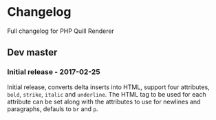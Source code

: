 
# Changelog

Full changelog for PHP Quill Renderer

## Dev master

### Initial release - 2017-02-25

Initial release, converts delta inserts into HTML, support four attributes, 
`bold`, `strike`, `italic` and `underline`. The HTML tag to be used for each 
attribute can be set along with the attributes to use for newlines and paragraphs, 
defauls to `br` and `p`.

